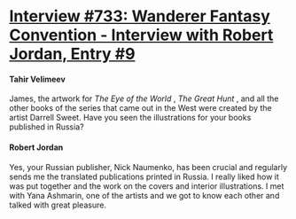 # [Interview #733: Wanderer Fantasy Convention - Interview with Robert Jordan, Entry #9](https://www.theoryland.com/intvmain.php?i=733#9)

#### Tahir Velimeev

James, the artwork for
*The Eye of the World*
,
*The Great Hunt*
, and all the other books of the series that came out in the West were created by the artist Darrell Sweet. Have you seen the illustrations for your books published in Russia?

#### Robert Jordan

Yes, your Russian publisher, Nick Naumenko, has been crucial and regularly sends me the translated publications printed in Russia. I really liked how it was put together and the work on the covers and interior illustrations. I met with Yana Ashmarin, one of the artists and we got to know each other and talked with great pleasure.

